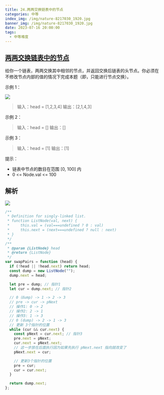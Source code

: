 ```yaml
---
title: 24.两两交换链表中的节点
categories: 中等
index_img: /img/nature-8217030_1920.jpg
banner_img: /img/nature-8217030_1920.jpg
date: 2023-07-16 20:00:00
tags:
  - 中等难度
---
```


## [两两交换链表中的节点](https://leetcode.cn/problems/swap-nodes-in-pairs/)

给你一个链表，两两交换其中相邻的节点，并返回交换后链表的头节点。你必须在不修改节点内部的值的情况下完成本题（即，只能进行节点交换）。

<!-- more -->

示例 1：

<img src="/img/24/swap_ex1.jpg" />

> 输入：head = [1,2,3,4]
> 输出：[2,1,4,3]

示例 2：

> 输入：head = []
> 输出：[]

示例 3：

> 输入：head = [1]
> 输出：[1]

提示：

- 链表中节点的数目在范围 [0, 100] 内
- 0 <= Node.val <= 100

## 解析

<img src="/img/24/swap.png" />

```javascript
/**
 * Definition for singly-linked list.
 * function ListNode(val, next) {
 *     this.val = (val===undefined ? 0 : val)
 *     this.next = (next===undefined ? null : next)
 * }
 */
/**
 * @param {ListNode} head
 * @return {ListNode}
 */
var swapPairs = function (head) {
  if (!head || !head.next) return head;
  const dump = new ListNode("");
  dump.next = head;

  let pre = dump; // 指针1
  let cur = dump.next; // 指针2

  // 0（dump) -> 1 -> 2 -> 3
  // pre -> cur -> pNext
  // 操作1: 0 -> 2
  // 操作2: 2 -> 1
  // 操作3: 1 -> 3
  // 0 (dump) -> 2 -> 1 -> 3
  // 更新 3个指针的位置
  while (cur && cur.next) {
    const pNext = cur.next; // 指针3
    pre.next = pNext;
    cur.next = pNext.next;
    // 这一步放在后面执行因为如果先执行 pNext.next 指向就改变了
    pNext.next = cur;

    // 更新3个指针的位置
    pre = cur;
    cur = cur.next;
  }

  return dump.next;
};
```
